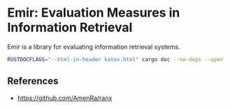 # Emir: Evaluation Measures in Information Retrieval

Emir is a library for evaluating information retrieval systems.

```sh
RUSTDOCFLAGS="--html-in-header katex.html" cargo doc --no-deps --open
```

## References

- https://github.com/AmenRa/ranx

